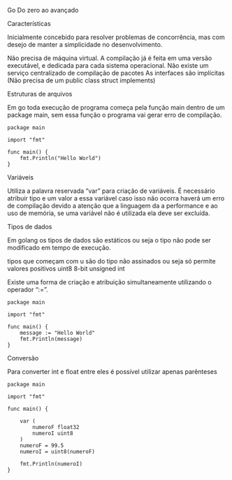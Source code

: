 Go Do zero ao avançado

Características

Inicialmente concebido para resolver problemas de concorrência, mas com desejo de manter a simplicidade no desenvolvimento.

Não precisa de máquina virtual. A compilação já é feita em uma versão executável, e dedicada para cada sistema operacional.
Não existe um serviço centralizado de compilação de pacotes
As interfaces são implícitas (Não precisa de um public class struct implements)

Estruturas de arquivos

Em go toda execução de programa começa pela função main dentro de um package main, sem essa função o programa vai gerar erro de compilação.

```
package main

import "fmt"

func main() {
	fmt.Println("Hello World")
}
```

Variáveis

Utiliza a palavra reservada “var” para criação de variáveis. É necessário atribuir tipo e um valor a essa variável caso isso não ocorra haverá um erro de compilação devido a atenção que a linguagem da a performance e ao uso de memória, se uma variável não é utilizada ela deve ser excluída. 

Tipos de dados

Em golang os tipos de dados são estáticos ou seja o tipo não pode ser modificado em tempo de execução.

tipos que começam com u são do tipo não assinados ou seja só permite valores positivos
 uint8 8-bit unsigned int 

Existe uma forma de criação e atribuição simultaneamente utilizando o operador “:=”.

```
package main

import "fmt"

func main() {
	message := "Hello World"
	fmt.Println(message)
}
```

Conversão 

Para converter int e float entre eles é possível utilizar apenas parênteses

```
package main

import "fmt"

func main() {

	var (
		numeroF float32
		numeroI uint8
	)
	numeroF = 99.5
	numeroI = uint8(numeroF)

	fmt.Println(numeroI)
}
```



